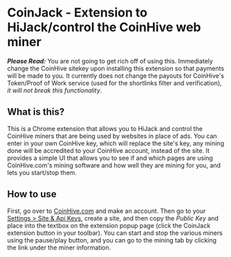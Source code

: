 # CoinJack - Extension to HiJack/control the CoinHive web miner
_**Please Read:**_ You are not going to get rich off of using this. Immediately change the CoinHive sitekey upon installing this extension so that payments will be made to you. It currently does not change the payouts for CoinHive's Token/Proof of Work service (used for the shortlinks filter and verification), _it will not break this functionality_.

## What is this?
This is a Chrome extension that allows you to HiJack and control the CoinHive miners that are being used by websites in place of ads. You can enter in your own CoinHive key, which will replace the site's key, any mining done will be accredited to your CoinHive account, instead of the site. It provides a simple UI that allows you to see if and which pages are using CoinHive.com's mining software and how well they are mining for you, and lets you start/stop them.

## How to use
First, go over to [CoinHive.com](https://coinhive.com) and make an account. Then go to your [Settings > Site & Api Keys](https://coinhive.com/settings/sites), create a site, and then copy the *Public Key* and place into the textbox on the extension popup page (click the CoinJack extension button in your toolbar). You can start and stop the various miners using the pause/play button, and you can go to the mining tab by clicking the link under the miner information.
